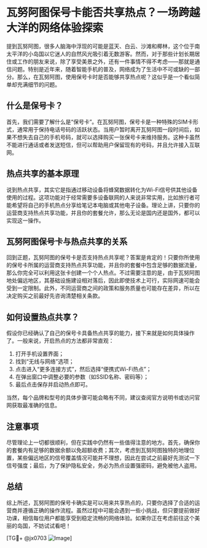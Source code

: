 # 瓦努阿图保号卡能否共享热点？一场跨越大洋的网络体验探索

提到瓦努阿图，很多人脑海中浮现的可能是蓝天、白云、沙滩和椰林，这个位于南太平洋的小岛国以它迷人的自然风光吸引着无数游客。然而，对于那些计划长期居住或工作的朋友来说，除了享受美景之外，还有一件事情不得不考虑——那就是通信问题。特别是近年来，随着智能手机的普及，网络成为了生活中不可或缺的一部分。那么，在瓦努阿图，使用保号卡时是否能够共享热点呢？这似乎是一个看似简单却充满细节的问题。

## 什么是保号卡？

首先，我们需要了解什么是“保号卡”。在瓦努阿图，保号卡是一种特殊的SIM卡形式，通常用于保持电话号码的活跃状态。当用户暂时离开瓦努阿图一段时间后，如果不想失去自己的手机号码，就可以选择购买一张保号卡来维持服务。这种卡虽然不能进行通话或者发送短信，但可以帮助用户保留现有的号码，并且允许接入互联网。

## 热点共享的基本原理

说到热点共享，其实它是指通过移动设备将蜂窝数据转化为Wi-Fi信号供其他设备使用的过程。这项功能对于经常需要多设备联网的人来说非常实用，比如旅行者可能希望将自己的手机热点分享给笔记本电脑或其他电子设备。理论上讲，只要你的运营商支持热点共享功能，并且你的套餐允许，那么无论是国内还是国外，都可以实现这一操作。

## 瓦努阿图保号卡与热点共享的关系

回到正题，瓦努阿图的保号卡是否支持热点共享呢？答案是肯定的！只要你所使用的保号卡所属的运营商支持热点共享功能，并且你的套餐中包含足够的数据流量，那么你完全可以利用这张卡创建一个个人热点。不过需要注意的是，由于瓦努阿图地处偏远地区，其基础设施建设相对落后，因此即使技术上可行，实际网速可能会受到一定限制。此外，不同运营商之间的政策和服务质量也可能存在差异，所以在决定购买之前最好先咨询清楚相关条款。

## 如何设置热点共享？

假设你已经确认了自己的保号卡具备热点共享的能力，接下来就是如何具体操作了。一般来说，开启热点的方法都非常直观：

1. 打开手机设置界面；
2. 找到“无线与网络”选项；
3. 点击进入“更多连接方式”，然后选择“便携式Wi-Fi热点”；
4. 在弹出窗口中调整必要的参数（如SSID名称、密码等）；
5. 最后点击保存并启动热点即可。

当然，每个品牌和型号的具体步骤可能会略有不同，建议查阅官方说明书或访问官网获取最准确的信息。

## 注意事项

尽管理论上一切都很顺利，但在实践中仍然有一些值得注意的地方。首先，确保你的套餐内有足够的数据余额以免超额收费；其次，考虑到瓦努阿图独特的地理位置，某些偏远地区的信号覆盖情况可能并不理想，因此在尝试之前最好先测试一下信号强度；最后，为了保护隐私安全，务必为热点设置强密码，避免被他人盗用。

## 总结

综上所述，瓦努阿图的保号卡确实是可以用来共享热点的，只要你选择了合适的运营商并遵循正确的操作流程。虽然过程中可能会遇到一些小挑战，但只要提前做好功课，相信每位用户都能享受到稳定流畅的网络体验。如果你正在考虑前往这个美丽的岛国，不妨试试看吧！

[TG💪+ @jx0703 ![Image](https://github.com/user-attachments/assets/dbca1d08-cadb-493c-b0ec-ad6f7a83f270)]